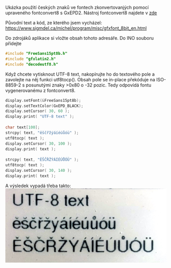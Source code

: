 Ukázka použití českých znaků ve fontech zkonvertovanjých pomocí upraveného fontconvert8 s GxEPD2.
Nástroj fontconvert8 najdete v [zde](../fontconvert8)

Původní text a kód, ze kterého jsem vycházel:
https://www.sigmdel.ca/michel/program/misc/gfxfont_8bit_en.html

Do zdrojáků aplikace si vložte obsah tohoto adresáře.
Do INO souboru přidejte

```cpp
#include "FreeSans15pt8b.h"
#include "gfxlatin2.h"
#include "decodeutf8.h"
```

Když chcete vytisknout UTF-8 text, nakopírujte ho do textového pole a zavolejte na něj funkci utf8tocp(). Obsah pole se in-place překóduje na ISO-8859-2 s posunutými znaky >0x80 o -32 pozic. Tedy odpovídá fontu vygenerovanému z fontconvert8.

```cpp
display.setFont(&FreeSans15pt8b);
display.setTextColor(GxEPD_BLACK);
display.setCursor( 30, 60 ); 
display.print( "UTF-8 text" ); 

char text[100];
strcpy( text, "ěščřžýáíéúůóü" );
utf8tocp( text ); 
display.setCursor( 30, 100 ); 
display.print( text ); 

strcpy( text, "ĚŠČŘŽÝÁÍÉÚŮÓÜ" );
utf8tocp( text );
display.setCursor( 30, 140 ); 
display.print( text ); 
```

A výsledek vypadá třeba takto:
![Výsledek na ePaper displeji](../img/epd.jpg "Výsledek na ePaper displeji")


